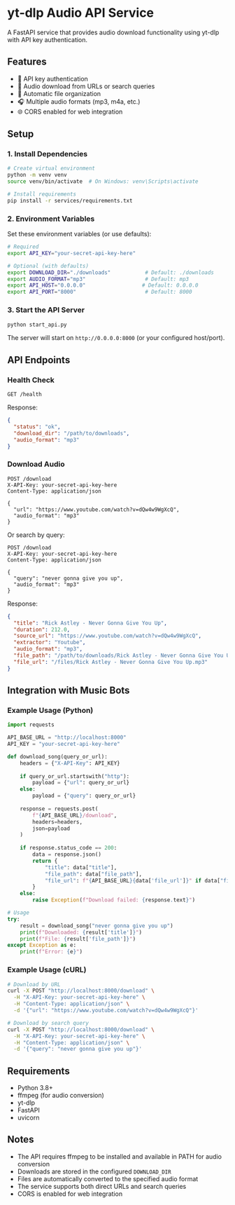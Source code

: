 # yt-dlp Audio API Service

A FastAPI service that provides audio download functionality using yt-dlp with API key authentication.

## Features

- 🔐 API key authentication
- 🎵 Audio download from URLs or search queries
- 📁 Automatic file organization
- 🎧 Multiple audio formats (mp3, m4a, etc.)
- 🌐 CORS enabled for web integration

## Setup

### 1. Install Dependencies

```bash
# Create virtual environment
python -m venv venv
source venv/bin/activate  # On Windows: venv\Scripts\activate

# Install requirements
pip install -r services/requirements.txt
```

### 2. Environment Variables

Set these environment variables (or use defaults):

```bash
# Required
export API_KEY="your-secret-api-key-here"

# Optional (with defaults)
export DOWNLOAD_DIR="./downloads"           # Default: ./downloads
export AUDIO_FORMAT="mp3"                   # Default: mp3
export API_HOST="0.0.0.0"                  # Default: 0.0.0.0
export API_PORT="8000"                      # Default: 8000
```

### 3. Start the API Server

```bash
python start_api.py
```

The server will start on `http://0.0.0.0:8000` (or your configured host/port).

## API Endpoints

### Health Check
```http
GET /health
```

Response:
```json
{
  "status": "ok",
  "download_dir": "/path/to/downloads",
  "audio_format": "mp3"
}
```

### Download Audio
```http
POST /download
X-API-Key: your-secret-api-key-here
Content-Type: application/json

{
  "url": "https://www.youtube.com/watch?v=dQw4w9WgXcQ",
  "audio_format": "mp3"
}
```

Or search by query:
```http
POST /download
X-API-Key: your-secret-api-key-here
Content-Type: application/json

{
  "query": "never gonna give you up",
  "audio_format": "mp3"
}
```

Response:
```json
{
  "title": "Rick Astley - Never Gonna Give You Up",
  "duration": 212.0,
  "source_url": "https://www.youtube.com/watch?v=dQw4w9WgXcQ",
  "extractor": "Youtube",
  "audio_format": "mp3",
  "file_path": "/path/to/downloads/Rick Astley - Never Gonna Give You Up.mp3",
  "file_url": "/files/Rick Astley - Never Gonna Give You Up.mp3"
}
```

## Integration with Music Bots

### Example Usage (Python)

```python
import requests

API_BASE_URL = "http://localhost:8000"
API_KEY = "your-secret-api-key-here"

def download_song(query_or_url):
    headers = {"X-API-Key": API_KEY}
    
    if query_or_url.startswith("http"):
        payload = {"url": query_or_url}
    else:
        payload = {"query": query_or_url}
    
    response = requests.post(
        f"{API_BASE_URL}/download",
        headers=headers,
        json=payload
    )
    
    if response.status_code == 200:
        data = response.json()
        return {
            "title": data["title"],
            "file_path": data["file_path"],
            "file_url": f"{API_BASE_URL}{data['file_url']}" if data["file_url"] else None
        }
    else:
        raise Exception(f"Download failed: {response.text}")

# Usage
try:
    result = download_song("never gonna give you up")
    print(f"Downloaded: {result['title']}")
    print(f"File: {result['file_path']}")
except Exception as e:
    print(f"Error: {e}")
```

### Example Usage (cURL)

```bash
# Download by URL
curl -X POST "http://localhost:8000/download" \
  -H "X-API-Key: your-secret-api-key-here" \
  -H "Content-Type: application/json" \
  -d '{"url": "https://www.youtube.com/watch?v=dQw4w9WgXcQ"}'

# Download by search query
curl -X POST "http://localhost:8000/download" \
  -H "X-API-Key: your-secret-api-key-here" \
  -H "Content-Type: application/json" \
  -d '{"query": "never gonna give you up"}'
```

## Requirements

- Python 3.8+
- ffmpeg (for audio conversion)
- yt-dlp
- FastAPI
- uvicorn

## Notes

- The API requires ffmpeg to be installed and available in PATH for audio conversion
- Downloads are stored in the configured `DOWNLOAD_DIR`
- Files are automatically converted to the specified audio format
- The service supports both direct URLs and search queries
- CORS is enabled for web integration
